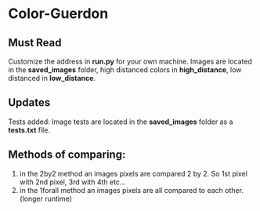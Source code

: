 # Color-Guerdon

## Must Read

Customize the address in **run.py** for your own machine. Images are located in the **saved_images** folder, high distanced colors in **high_distance**, low distanced in **low_distance**.

## Updates

Tests added: Image tests are located in the **saved_images** folder as a **tests.txt** file.

## Methods of comparing:
    
   1. in the 2by2 method an images pixels are compared 2 by 2. So 1st pixel with 2nd pixel, 3rd with 4th etc...
   2. in the 1forall method an images pixels are all compared to each other. (longer runtime)
    
